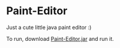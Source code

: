 # Paint-Editor
 Just a cute little java paint editor :)
 
 To run, download <a href="https://github.com/natdorshimer/Paint-Editor/blob/master/Executable/Paint-Editor.jar">Paint-Editor.jar</a> and run it. 
